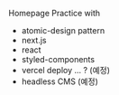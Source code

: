 Homepage Practice with

- atomic-design pattern
- next.js 
- react
- styled-components
- vercel deploy ... ? (예정)
- headless CMS (예정)